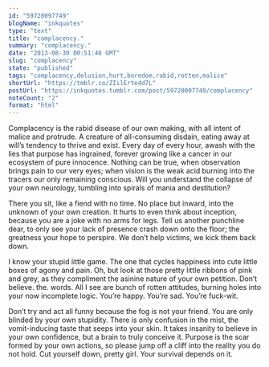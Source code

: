 ```yaml
---
id: "59728097749"
blogName: "inkquotes"
type: "text"
title: "complacency."
summary: "complacency."
date: "2013-08-30 00:51:46 GMT"
slug: "complacency"
state: "published"
tags: "complacency,delusion,hurt,boredom,rabid,rotten,malice"
shortUrl: "https://tmblr.co/ZIilErte4d7L"
postUrl: "https://inkquotes.tumblr.com/post/59728097749/complacency"
noteCount: "2"
format: "html"
---
```


Complacency is the rabid disease of our own making, with all intent of malice and protrude. A creature of all-consuming disdain, eating away at will’s tendency to thrive and exist. Every day of every hour, awash with the lies that purpose has ingrained, forever growing like a cancer in our ecosystem of pure innocence. Nothing can be true, when observation brings pain to our very eyes; when vision is the weak acid burning into the tracers our only remaining conscious. Will you understand the collapse of your own neurology, tumbling into spirals of mania and destitution?

There you sit, like a fiend with no time. No place but inward, into the unknown of your own creation. It hurts to even think about inception, because you are a joke with no arms for legs. Tell us another punchline dear, to only see your lack of presence crash down onto the floor; the greatness your hope to perspire. We don’t help victims, we kick them back down. 

I know your stupid little game. The one that cycles happiness into cute little boxes of agony and pain. Oh, but look at those pretty little ribbons of pink and grey, as they compliment the asinine nature of your own petition. Don’t believe. the. words. All I see are bunch of rotten attitudes, burning holes into your now incomplete logic. You’re happy. You’re sad. You’re fuck-wit. 

Don’t try and act all funny because the fog is not your friend. You are only blinded by your own stupidity. There is only confusion in the mist, the vomit-inducing taste that seeps into your skin. It takes insanity to believe in your own confidence, but a brain to truly conceive it. Purpose is the scar formed by your own actions, so please jump off a cliff into the reality you do not hold. Cut yourself down, pretty girl. Your survival depends on it.